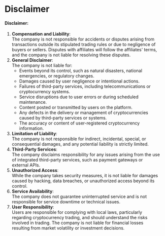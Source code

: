 # Disclaimer

#### Disclaimer:

1. **Compensation and Liability**:\
   The company is not responsible for accidents or disputes arising from transactions outside its stipulated trading rules or due to negligence of buyers or sellers. Disputes with affiliates will follow the affiliates' terms, and the company is not liable for resolving these disputes.
2. **General Disclaimer**:\
   The company is not liable for:
   * Events beyond its control, such as natural disasters, national emergencies, or regulatory changes.
   * Damages caused by user negligence or intentional actions.
   * Failures of third-party services, including telecommunications or cryptocurrency systems.
   * Service disruptions due to user errors or during scheduled maintenance.
   * Content posted or transmitted by users on the platform.
   * Any defects in the delivery or management of cryptocurrencies caused by third-party services or systems.
   * The accuracy or content of user-registered cryptocurrency information.
3. **Limitation of Liability**:\
   The company is not responsible for indirect, incidental, special, or consequential damages, and any potential liability is strictly limited.
4. **Third-Party Services**:\
   The company disclaims responsibility for any issues arising from the use of integrated third-party services, such as payment gateways or external APIs.
5. **Unauthorized Access**:\
   While the company takes security measures, it is not liable for damages caused by hacking, data breaches, or unauthorized access beyond its control.
6. **Service Availability**:\
   The company does not guarantee uninterrupted service and is not responsible for service downtime or technical issues.
7. **User Responsibility**:\
   Users are responsible for complying with local laws, particularly regarding cryptocurrency trading, and should understand the risks involved in trading. The company is not liable for financial losses resulting from market volatility or investment decisions.
